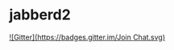 # jabberd2
[![Gitter](https://badges.gitter.im/Join Chat.svg)](https://gitter.im/jabberd2/jabberd2?utm_source=badge&utm_medium=badge&utm_campaign=pr-badge&utm_content=badge)